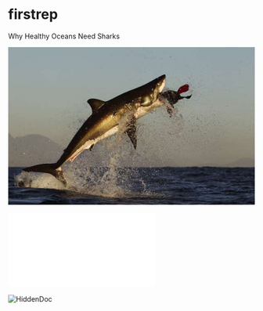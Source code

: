 ﻿# firstrep

Why Healthy Oceans Need Sharks

![picture](Pic.jpg)

![Predators as Prey](Sharks.pdf)

![HiddenDoc](.travis.yml)

